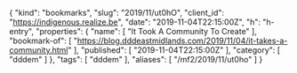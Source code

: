 {
  "kind": "bookmarks",
  "slug": "2019/11/ut0hO",
  "client_id": "https://indigenous.realize.be",
  "date": "2019-11-04T22:15:00Z",
  "h": "h-entry",
  "properties": {
    "name": [
      "It Took A Community To Create"
    ],
    "bookmark-of": [
      "https://blog.dddeastmidlands.com/2019/11/04/it-takes-a-community.html"
    ],
    "published": [
      "2019-11-04T22:15:00Z"
    ],
    "category": [
      "dddem"
    ]
  },
  "tags": [
    "dddem"
  ],
  "aliases": [
    "/mf2/2019/11/ut0ho"
  ]
}
